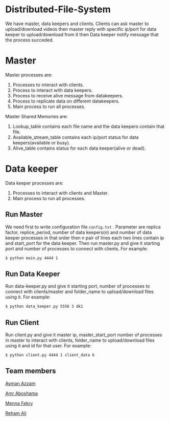 # Distributed-File-System
We have master, data keepers and clients. Clients can ask master to upload/download videos then master reply with specific ip/port for data keeper to upload/download from it then Data keeper notify message that the process succeded.


# Master
Master processes are:
  1. Processes to interact with clients.
  2. Process to interact with data keepers.
  3. Process to receive alive message from datakeepers.
  4. Process to replicate data on different datakeepers.
  5. Main process to run all processes.

Master Shared Memories are:
  1. Lookup_table contains each file name and the data keepers contain that file.
  2. Available_stream_table contains each ip/port status for data keepers(available or busy).
  3. Alive_table contains status for each data keeper(alive or dead).

# Data keeper
Data keeper processes are:
  1. Processes to interact with clients and Master.
  2. Main process to run all processes.

## Run Master
We need first to write configuration file `config.txt` . Parameter are replica factor, replice_period, number of data keepers(n) and number of data keeper processes in that order then n pair of lines each two lines contain ip and start_port for the data keeper. Then run master.py and give it starting port and number of processes to connect with clients. For example:
```sh
$ python main.py 4444 1
```

## Run Data Keeper
Run data-keeper.py and give it starting port, number of processes to connect with clients/master and folder_name to upload/download files using it. For example:
```sh
$ python data_keeper.py 5556 3 dk1
```

## Run Client
Run client.py and give it master ip, master_start_port number of processes in master to interact with clients, folder_name to upload/download files using it and id for that user. For example:
```sh
$ python client.py 4444 1 client_data 6
```

## Team members
[Ayman Azzam](https://github.com/AymanAzzam)

[Amr Aboshama](https://github.com/Amr-Aboshama)

[Menna Fekry](https://github.com/MennaFekry)

[Reham Ali](https://github.com/rehamaali)
